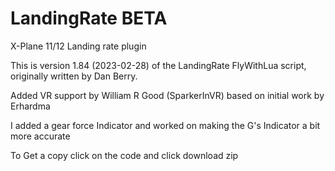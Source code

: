 # LandingRate BETA

X-Plane 11/12 Landing rate plugin

This is version 1.84 (2023-02-28) of the LandingRate FlyWithLua script, originally written by Dan Berry.

Added VR support by William R Good (SparkerInVR) based on initial work by Erhardma

I added a gear force Indicator and worked on making the G's Indicator a bit more accurate

To Get a copy click on the code and click download zip
